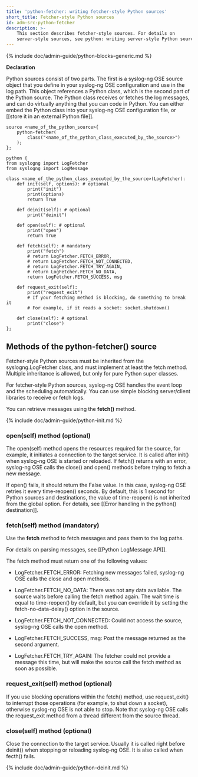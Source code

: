 ```yaml
---
title: 'python-fetcher: writing fetcher-style Python sources'
short_title: Fetcher-style Python sources
id: adm-src-python-fetcher
description: >-
    This section describes fetcher-style sources. For details on
    server-style sources, see python: writing server-style Python sources.
---
```


{% include doc/admin-guide/python-blocks-generic.md %}

**Declaration**

Python sources consist of two parts. The first is a syslog-ng OSE source
object that you define in your syslog-ng OSE configuration and use in
the log path. This object references a Python class, which is the second
part of the Python source. The Python class receives or fetches the log
messages, and can do virtually anything that you can code in Python. You
can either embed the Python class into your syslog-ng OSE configuration
file, or [[store it in an external Python file]].

```config
source <name_of_the_python_source>{
    python-fetcher(
        class("<name_of_the_python_class_executed_by_the_source>")
    );
};

python {
from syslogng import LogFetcher
from syslogng import LogMessage

class <name_of_the_python_class_executed_by_the_source>(LogFetcher):
    def init(self, options): # optional
        print("init")
        print(options)
        return True

    def deinit(self): # optional
        print("deinit")

    def open(self): # optional
        print("open")
        return True

    def fetch(self): # mandatory
        print("fetch")
        # return LogFetcher.FETCH_ERROR,
        # return LogFetcher.FETCH_NOT_CONNECTED,
        # return LogFetcher.FETCH_TRY_AGAIN,
        # return LogFetcher.FETCH_NO_DATA,
        return LogFetcher.FETCH_SUCCESS, msg

    def request_exit(self):
        print("request_exit")
        # If your fetching method is blocking, do something to break it
        # For example, if it reads a socket: socket.shutdown()

    def close(self): # optional
        print("close")
};
```

## Methods of the python-fetcher() source

Fetcher-style Python sources must be inherited from the
syslogng.LogFetcher class, and must implement at least the fetch method.
Multiple inheritance is allowed, but only for pure Python super classes.

For fetcher-style Python sources, syslog-ng OSE handles the event loop
and the scheduling automatically. You can use simple blocking
server/client libraries to receive or fetch logs.

You can retrieve messages using the **fetch()** method.

{% include doc/admin-guide/python-init.md %}

### open(self) method (optional)

The open(self) method opens the resources required for the source, for
example, it initiates a connection to the target service. It is called
after init() when syslog-ng OSE is started or reloaded. If fetch()
returns with an error, syslog-ng OSE calls the close() and open()
methods before trying to fetch a new message.

If open() fails, it should return the False value. In this case,
syslog-ng OSE retries it every time-reopen() seconds. By default, this
is 1 second for Python sources and destinations, the value of
time-reopen() is not inherited from the global option. For details, see
[[Error handling in the python() destination]].

### fetch(self) method (mandatory)

Use the **fetch** method to fetch messages and pass them to the log
paths.

For details on parsing messages, see
[[Python LogMessage API]].  

The fetch method must return one of the following values:

- LogFetcher.FETCH_ERROR: Fetching new messages failed, syslog-ng OSE
    calls the close and open methods.

- LogFetcher.FETCH_NO_DATA: There was not any data available. The
    source waits before calling the fetch method again. The wait time is
    equal to time-reopen() by default, but you can override it by
    setting the fetch-no-data-delay() option in the source.

- LogFetcher.FETCH_NOT_CONNECTED: Could not access the source,
    syslog-ng OSE calls the open method.

- LogFetcher.FETCH_SUCCESS, msg: Post the message returned as the
    second argument.

- LogFetcher.FETCH_TRY_AGAIN: The fetcher could not provide a
    message this time, but will make the source call the fetch method as
    soon as possible.

### request_exit(self) method (optional)

If you use blocking operations within the fetch() method, use
request_exit() to interrupt those operations (for example, to shut down
a socket), otherwise syslog-ng OSE is not able to stop. Note that
syslog-ng OSE calls the request_exit method from a thread different
from the source thread.

### close(self) method (optional)

Close the connection to the target service. Usually it is called right
before deinit() when stopping or reloading syslog-ng OSE. It is also
called when fecth() fails.

{% include doc/admin-guide/python-deinit.md %}
